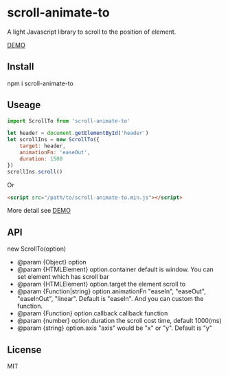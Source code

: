 # scroll-animate-to

A light Javascript library to scroll to the position of element.

[DEMO](https://ranjiayu.github.io/scroll-animate-to-demo/)

## Install

npm i scroll-animate-to

## Useage

```javascript
import ScrollTo from 'scroll-animate-to'

let header = document.getElementById('header')
let scrollIns = new ScrollTo({
    target: header,
    animationFn: 'easeOut',
    duration: 1500
})
scrollIns.scroll()
```

Or

```html
<script src="/path/to/scroll-animate-to.min.js"></script>
```

More detail see [DEMO](https://ranjiayu.github.io/scroll-animate-to-demo/)


## API

new ScrollTo(option)

* @param {Object}           option
* @param {HTMLElement}      option.container    default is window. You can set element which has scroll bar
* @param {HTMLElement}      option.target       the element scroll to
* @param {Function|string}  option.animationFn  "easeIn", "easeOut", "easeInOut", "linear". Default is "easeIn". And you can custom the function.
* @param {Function}         option.callback     callback function
* @param {number}           option.duration     the scroll cost time, default 1000(ms)
* @param {string}           option.axis         "axis" would be "x" or "y". Default is "y"

## License

MIT
